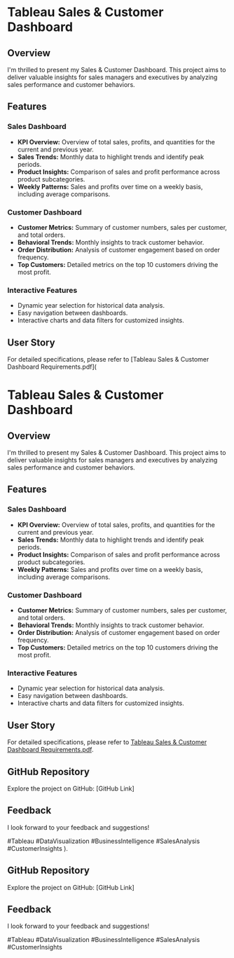 
# Tableau Sales & Customer Dashboard

## Overview
I'm thrilled to present my Sales & Customer Dashboard. This project aims to deliver valuable insights for sales managers and executives by analyzing sales performance and customer behaviors.

## Features

### Sales Dashboard
- **KPI Overview:** Overview of total sales, profits, and quantities for the current and previous year.
- **Sales Trends:** Monthly data to highlight trends and identify peak periods.
- **Product Insights:** Comparison of sales and profit performance across product subcategories.
- **Weekly Patterns:** Sales and profits over time on a weekly basis, including average comparisons.

### Customer Dashboard
- **Customer Metrics:** Summary of customer numbers, sales per customer, and total orders.
- **Behavioral Trends:** Monthly insights to track customer behavior.
- **Order Distribution:** Analysis of customer engagement based on order frequency.
- **Top Customers:** Detailed metrics on the top 10 customers driving the most profit.

### Interactive Features
- Dynamic year selection for historical data analysis.
- Easy navigation between dashboards.
- Interactive charts and data filters for customized insights.

## User Story
For detailed specifications, please refer to [Tableau Sales & Customer Dashboard Requirements.pdf](
# Tableau Sales & Customer Dashboard

## Overview
I'm thrilled to present my Sales & Customer Dashboard. This project aims to deliver valuable insights for sales managers and executives by analyzing sales performance and customer behaviors.

## Features

### Sales Dashboard
- **KPI Overview:** Overview of total sales, profits, and quantities for the current and previous year.
- **Sales Trends:** Monthly data to highlight trends and identify peak periods.
- **Product Insights:** Comparison of sales and profit performance across product subcategories.
- **Weekly Patterns:** Sales and profits over time on a weekly basis, including average comparisons.

### Customer Dashboard
- **Customer Metrics:** Summary of customer numbers, sales per customer, and total orders.
- **Behavioral Trends:** Monthly insights to track customer behavior.
- **Order Distribution:** Analysis of customer engagement based on order frequency.
- **Top Customers:** Detailed metrics on the top 10 customers driving the most profit.

### Interactive Features
- Dynamic year selection for historical data analysis.
- Easy navigation between dashboards.
- Interactive charts and data filters for customized insights.

## User Story
For detailed specifications, please refer to [Tableau Sales & Customer Dashboard Requirements.pdf](https://github.com/swastik1510/Tableau-Sales-Customer-Dashboard/blob/31374ff229279314efe03f21486b36ffb86d0607/Tableau%20Sales%20%26%20Customer%20Dashboard%20Requirements.pdf).

## GitHub Repository
Explore the project on GitHub: [GitHub Link]

## Feedback
I look forward to your feedback and suggestions!

#Tableau #DataVisualization #BusinessIntelligence #SalesAnalysis #CustomerInsights
).

## GitHub Repository
Explore the project on GitHub: [GitHub Link]

## Feedback
I look forward to your feedback and suggestions!

#Tableau #DataVisualization #BusinessIntelligence #SalesAnalysis #CustomerInsights
